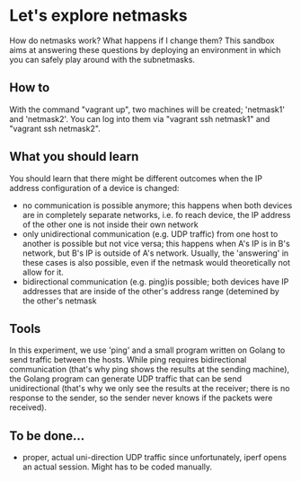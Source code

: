 # Let's explore netmasks
How do netmasks work? What happens if I change them?
This sandbox aims at answering these questions by deploying an environment in which you can safely play around with the subnetmasks.

## How to
With the command "vagrant up", two machines will be created; 'netmask1' and 'netmask2'. You can log into them via "vagrant ssh netmask1" and "vagrant ssh netmask2".

## What you should learn
You should learn that there might be different outcomes when the IP address configuration of a device is changed:
- no communication is possible anymore; this happens when both devices are in completely separate networks, i.e. fo reach device, the IP address of the other one is not inside their own network
- only unidirectional communication (e.g. UDP traffic) from one host to another is possible but not vice versa; this happens when A's IP is in B's network, but B's IP is outside of A's network. Usually, the 'answering' in these cases is also possible, even if the netmask would theoretically not allow for it.
- bidirectional communication (e.g. ping)is possible; both devices have IP addresses that are inside of the other's address range (detemined by the other's netmask

## Tools
In this experiment, we use 'ping' and a small program written on Golang to send traffic between the hosts. While ping requires bidirectional communication (that's why ping shows the results at the sending machine), the Golang program can generate UDP traffic that can be send unidirectional (that's why we only see the results at the receiver; there is no response to the sender, so the sender never knows if the packets were received).

## To be done...
- proper, actual uni-direction UDP traffic since unfortunately, iperf opens an actual session. Might has to be coded manually.
